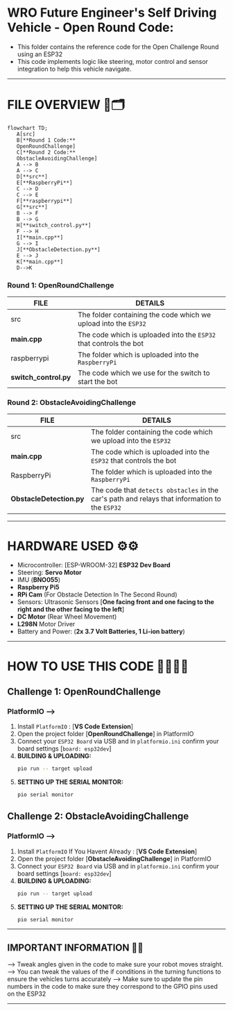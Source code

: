 # WRO Future Engineer's Self Driving Vehicle - Open Round Code:
- This folder contains the reference code for the Open Challenge Round using an ESP32
- This code implements logic like steering, motor control and sensor integration to help this vehicle navigate.

---
# FILE OVERVIEW 📂🗂️
```mermaid
flowchart TD;
   A[src]
   B[**Round 1 Code:**
   OpenRoundChallenge]
   C[**Round 2 Code:**
   ObstacleAvoidingChallenge]
   A --> B
   A --> C
   D[**src**]
   E[**RaspberryPi**]
   C --> D
   C --> E
   F[**raspberrypi**]
   G[**src**]
   B --> F
   B --> G
   H[**switch_control.py**]
   F --> H
   I[**main.cpp**]
   G --> I
   J[**ObstacleDetection.py**]
   E --> J
   K[**main.cpp**]
   D-->K
```
### Round 1: OpenRoundChallenge

|FILE|DETAILS|
|----|-------|
|src |The folder containing the code which we upload into the `ESP32`|
|**main.cpp**|The code which is uploaded into the `ESP32` that controls the bot|
|raspberrypi|The folder which is uploaded into the `RaspberryPi`|
|**switch_control.py**|The code which we use for the switch to start the bot|

### Round 2: ObstacleAvoidingChallenge

|FILE|DETAILS|
|----|-------|
|src |The folder containing the code which we upload into the `ESP32`|
|**main.cpp**|The code which is uploaded into the `ESP32` that controls the bot|
|RaspberryPi|The folder which is uploaded into the `RaspberryPi`|
|**ObstacleDetection.py**|The code that `detects obstacles` in the car's path and relays that information to the `ESP32`|

---

# HARDWARE USED ⚙️⚙️
- Microcontroller: [ESP-WROOM-32] **ESP32 Dev Board**
- Steering: **Servo Motor**
- IMU (**BNO055**)
- **Raspberry Pi5**
- **RPi Cam** (For Obstacle Detection In The Second Round)
- Sensors: Ultrasonic Sensors [**One facing front and one facing to the right and the other facing to the left**]
- **DC Motor** (Rear Wheel Movement)
- **L298N** Motor Driver
- Battery and Power: (**2x 3.7 Volt Batteries, 1 Li-ion battery**)
---

# HOW TO USE THIS CODE 🧑‍💻🧑‍💻

## Challenge 1: OpenRoundChallenge

### PlatformIO -->
1. Install `PlatformIO` : [**VS Code Extension**]
2. Open the project folder [**OpenRoundChallenge**] in PlatformIO
3. Connect your `ESP32 Board` via USB and in `platformio.ini` confirm your board settings [`board: esp32dev`]
4. **BUILDING & UPLOADING:**
   ```bash
   pio run -- target upload

5. **SETTING UP THE SERIAL MONITOR:**
   ```bash
   pio serial monitor

## Challenge 2: ObstacleAvoidingChallenge

### PlatformIO -->
1. Install `PlatformIO` If You Havent Already : [**VS Code Extension**]
2. Open the project folder [**ObstacleAvoidingChallenge**] in PlatformIO
3. Connect your `ESP32 Board` via USB and in `platformio.ini` confirm your board settings [`board: esp32dev`]
4. **BUILDING & UPLOADING:**
   ```bash
   pio run -- target upload

5. **SETTING UP THE SERIAL MONITOR:**
   ```bash
   pio serial monitor

---

## IMPORTANT INFORMATION 📝📝
--> Tweak angles given in the code to make sure your robot moves straight.
--> You can tweak the values of the if conditions in the turning functions to ensure the vehicles turns accurately
--> Make sure to update the pin numbers in the code to make sure they correspond to the GPIO pins used on the ESP32

---

